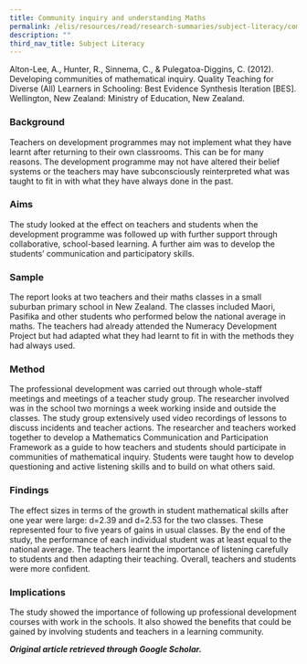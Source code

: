 ```yaml
---
title: Community inquiry and understanding Maths
permalink: /elis/resources/read/research-summaries/subject-literacy/community-inquiry-and-understanding-maths/
description: ""
third_nav_title: Subject Literacy
---
```

Alton-Lee, A., Hunter, R., Sinnema, C., & Pulegatoa-Diggins, C. (2012). Developing communities of mathematical inquiry. Quality Teaching for Diverse (All) Learners in Schooling: Best Evidence Synthesis Iteration \[BES\]. Wellington, New Zealand: Ministry of Education, New Zealand.

### Background

Teachers on development programmes may not implement what they have learnt after returning to their own classrooms. This can be for many reasons. The development programme may not have altered their belief systems or the teachers may have subconsciously reinterpreted what was taught to fit in with what they have always done in the past.  
  
### Aims

The study looked at the effect on teachers and students when the development programme was followed up with further support through collaborative, school-based learning. A further aim was to develop the students’ communication and participatory skills.  
  
### Sample

The report looks at two teachers and their maths classes in a small suburban primary school in New Zealand. The classes included Maori, Pasifika and other students who performed below the national average in maths. The teachers had already attended the Numeracy Development Project but had adapted what they had learnt to fit in with the methods they had always used.  
  
### Method

The professional development was carried out through whole-staff meetings and meetings of a teacher study group. The researcher involved was in the school two mornings a week working inside and outside the classes. The study group extensively used video recordings of lessons to discuss incidents and teacher actions. The researcher and teachers worked together to develop a Mathematics Communication and Participation Framework as a guide to how teachers and students should participate in communities of mathematical inquiry. Students were taught how to develop questioning and active listening skills and to build on what others said.  
  
### Findings

The effect sizes in terms of the growth in student mathematical skills after one year were large: d=2.39 and d=2.53 for the two classes. These represented four to five years of gains in usual classes. By the end of the study, the performance of each individual student was at least equal to the national average. The teachers learnt the importance of listening carefully to students and then adapting their teaching. Overall, teachers and students were more confident.  
  
### Implications

The study showed the importance of following up professional development courses with work in the schools. It also showed the benefits that could be gained by involving students and teachers in a learning community.  
  
_**Original article retrieved through Google Scholar.**_  
